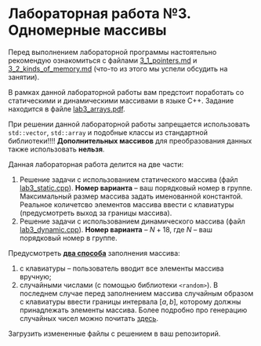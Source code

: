 # Лабораторная работа №3. Одномерные массивы

Перед выполнением лабораторной программы настоятельно рекомендую ознакомиться с файлами [3_1_pointers.md](3_1_pointers.md) и [3_2_kinds_of_memory.md](3_2_kinds_of_memory.md) (что-то из этого мы успели обсудить на занятии).

В рамках данной лабораторной работы вам предстоит поработать со статическими и динамическими массивами в языке C++. Задание находится в файле [lab3_arrays.pdf](lab3_arrays.pdf). 

При решении данной лабораторной работы запрещается использовать `std::vector`, `std::array` и подобные классы из стандартной библиотеки!!!! **Дополнительных массивов** для преобразования данных также использовать **нельзя**.

Данная лабораторная работа делится на две части:

1. Решение задачи с использованием статического массива (файл [lab3_static.cpp](lab3_static.cpp)). **Номер варианта** – ваш порядковый номер в группе. Максимальный размер массива задать именованной константой. Реальное количетсво элементов массива ввести с клавиатуры (предусмотреть выход за границы массива). 
2. Решение задачи с использованием динамического массива (файл [lab3_dynamic.cpp](lab3_dynamic.cpp)). **Номер варианта** – $N + 18$, где $N$ – ваш порядковый номер в группе.

Предусмотреть <u>**два способа**</u> заполнения массива:  
1. с клавиатуры – пользователь вводит все элементы массива вручную;
2. случайными числами (с помощью библиотеки `<random>`). В последнем случае перед заполнением массива случайным образом с клавиатуры ввести границы интервала $[a, b]$, которому должны принадлежать элементы массива. Более подробно про генерацию случайных чисел можно почитать [здесь](../../tutorials/random_tutorial.pdf).

Загрузить измененные файлы с решением в ваш репозиторий.
